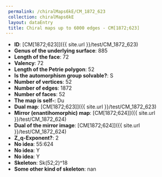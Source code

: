 ```yaml
--- 
 permalink: /chiralMaps6kE/CM_1872_623 
 collection: chiralMaps6kE
 layout: dataEntry
 title: Chiral maps up to 6000 edges - CM[1872;623]
---
```


- **ID**: [CM[1872;623]]({{ site.url }}/test/CM_1872_623)
- **Genus of the underlying surface**: 885
- **Length of the face**: 72
- **Valency**: 72
- **Length of the Petrie polygon**: 52
- **Is the automorphism group solvable?**: S
- **Number of vertices**: 52
- **Number of edges**: 1872
- **Number of faces**: 52
- **The map is self-**: Du
- **Dual map**: [CM[1872;623]]({{ site.url }}/test/CM_1872_623)
- **Mirror (enantihomorphic) map**: [CM[1872;624]]({{ site.url }}/test/CM_1872_624)
- **Dual of the mirror image**: [CM[1872;624]]({{ site.url }}/test/CM_1872_624)
- **Z_q-Exponent?**: 2
- **No idea**:  55:624
- **No idea**: Y
- **No idea**: Y
- **Skeleton**: Sk(52;2)^18
- **Some other kind of skeleton**: nan
